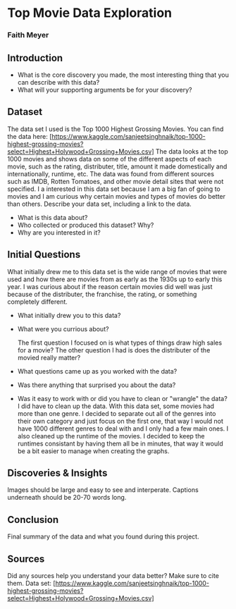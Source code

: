 # Top Movie Data Exploration
### Faith Meyer

## Introduction

- What is the core discovery you made, the most interesting thing that you can describe with this data? 
- What will your supporting arguments be for your discovery?

## Dataset

The data set I used is the Top 1000 Highest Grossing Movies. You can find the data here: [https://www.kaggle.com/sanjeetsinghnaik/top-1000-highest-grossing-movies?select=Highest+Holywood+Grossing+Movies.csv]
The data looks at the top 1000 movies and shows data on some of the different aspects of each movie, such as the rating, distributer, title, amount it made domestically and internationally, runtime, etc. The data was found from different sources such as IMDB, Rotten Tomatoes, and other movie detail sites that were not specified. I a interested in this data set because I am a big fan of going to movies and I am curious why certain movies and types of movies do better than others.
Describe your data set, including a link to the data. 
- What is this data about?
- Who collected or produced this dataset? Why?
- Why are you interested in it?

## Initial Questions

What initially drew me to this data set is the wide range of movies that were used and how there are movies from as early as the 1930s up to early this year. I was curious about if the reason certain movies did well was just because of the distributer, the franchise, the rating, or something completely different.
- What initially drew you to this data? 
- What were you currious about? 

    The first question I focused on is what types of things draw high sales for a movie? 
    The other question I had is does the distributer of the movied really matter?
  
- What questions came up as you worked with the data? 
- Was there anything that surprised you about the data?
- Was it easy to work with or did you have to clean or "wrangle" the data?
I did have to clean up the data. With this data set, some movies had more than one genre. I decided to separate out all of the genres into their own category and just focus on the first one, that way I would not have 1000 different genres to deal with and I only had a few main ones. I also cleaned up the runtime of the movies. I decided to keep the runtimes consistant by having them all be in minutes, that way it would be a bit easier to manage when creating the graphs.

## Discoveries & Insights

Images should be large and easy to see and interperate. 
Captions underneath should be 20-70 words long.

## Conclusion

Final summary of the data and what you found during this project.

## Sources

Did any sources help you understand your data better? Make sure to cite them.
Data set: [https://www.kaggle.com/sanjeetsinghnaik/top-1000-highest-grossing-movies?select=Highest+Holywood+Grossing+Movies.csv]
